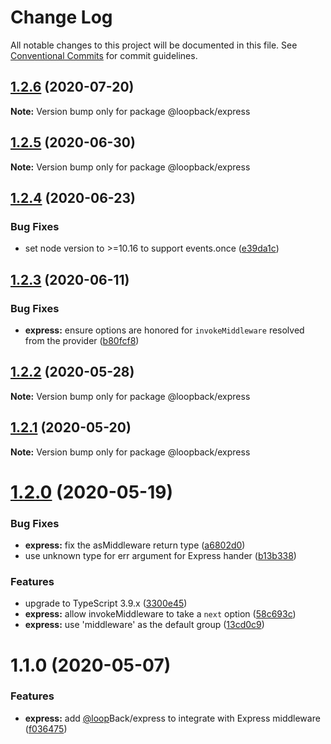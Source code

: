# Change Log

All notable changes to this project will be documented in this file.
See [Conventional Commits](https://conventionalcommits.org) for commit guidelines.

## [1.2.6](https://github.com/strongloop/loopback-next/compare/@loopback/express@1.2.5...@loopback/express@1.2.6) (2020-07-20)

**Note:** Version bump only for package @loopback/express





## [1.2.5](https://github.com/strongloop/loopback-next/compare/@loopback/express@1.2.4...@loopback/express@1.2.5) (2020-06-30)

**Note:** Version bump only for package @loopback/express





## [1.2.4](https://github.com/strongloop/loopback-next/compare/@loopback/express@1.2.3...@loopback/express@1.2.4) (2020-06-23)


### Bug Fixes

* set node version to >=10.16 to support events.once ([e39da1c](https://github.com/strongloop/loopback-next/commit/e39da1ca47728eafaf83c10ce35b09b03b6a4edc))





## [1.2.3](https://github.com/strongloop/loopback-next/compare/@loopback/express@1.2.2...@loopback/express@1.2.3) (2020-06-11)


### Bug Fixes

* **express:** ensure options are honored for `invokeMiddleware` resolved from the provider ([b80fcf8](https://github.com/strongloop/loopback-next/commit/b80fcf873fc5213a4d031b7684ddd4bd9ec90f8f))





## [1.2.2](https://github.com/strongloop/loopback-next/compare/@loopback/express@1.2.1...@loopback/express@1.2.2) (2020-05-28)

**Note:** Version bump only for package @loopback/express





## [1.2.1](https://github.com/strongloop/loopback-next/compare/@loopback/express@1.2.0...@loopback/express@1.2.1) (2020-05-20)

**Note:** Version bump only for package @loopback/express





# [1.2.0](https://github.com/strongloop/loopback-next/compare/@loopback/express@1.1.0...@loopback/express@1.2.0) (2020-05-19)


### Bug Fixes

* **express:** fix the asMiddleware return type ([a6802d0](https://github.com/strongloop/loopback-next/commit/a6802d01a8e6f722e71f54e7cd08a0f64e07cc79))
* use unknown type for err argument for Express hander ([b13b338](https://github.com/strongloop/loopback-next/commit/b13b3386a06332b71b33a64f5bc2ab9b4544cc8a))


### Features

* upgrade to TypeScript 3.9.x ([3300e45](https://github.com/strongloop/loopback-next/commit/3300e4569ab8410bb1285f7a54d326e9d976476d))
* **express:** allow invokeMiddleware to take a `next` option ([58c693c](https://github.com/strongloop/loopback-next/commit/58c693c41ed817c7ee845edd8a639fd811bb419d))
* **express:** use 'middleware' as the default group ([13cd0c9](https://github.com/strongloop/loopback-next/commit/13cd0c9023bae3d4190fe55a43ab2582923c4141))





# 1.1.0 (2020-05-07)


### Features

* **express:** add [@loop](https://github.com/loop)Back/express to integrate with Express middleware ([f036475](https://github.com/strongloop/loopback-next/commit/f0364757bf05a79c11c89cd17e57a5ca3c15b27b))
